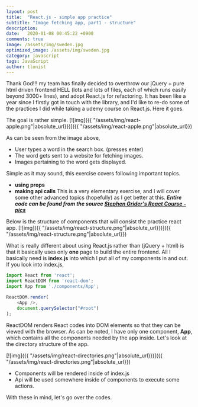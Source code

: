 ```yaml
---
layout: post
title:  "React.js - simple app practice"
subtitle: "Image fetching app, part1 - structure"
description:
date:   2020-01-08 00:45:22 +0900
comments: true
image: /assets/img/sweden.jpg
optimized_image: /assets/img/sweden.jpg
category: javascript
tags: JavaScript
author: tlonist
---
```


Thank God!!! my team has finally decided to overthrow our jQuery + pure html driven frontend HELL (lots and lots of files, each of which runs easily beyond 3000+ lines), and adopt React.js for refactoring. It has been like a year since I firstly got in touch with the library, and I'd like to re-do some of the practices I did while taking a udemy course on React.js. Here it goes.

The goal is rather simple. 
[![img]({{ "/assets/img/react-apple.png"|absolute_url}})]({{ "/assets/img/react-apple.png"|absolute_url}})

As can be seen from the image above, 
- User types a word in the search box. (presses enter)
- The word gets sent to a website for fetching images.
- Images pertaining to the word gets displayed.

Simple as it may sound, this exercise covers following important topics.
- **using props**
- **making api calls**
This is a very elementary exercise, and I will cover some other advanced topics (hopefully) as I get better at this.
***Entire code can be found from the source [Stephen Grider's React Course - pics](https://github.com/StephenGrider/redux-code/tree/master/pics)***

Below is the structure of components that will consist the practice react app.
[![img]({{ "/assets/img/react-structure.png"|absolute_url}})]({{ "/assets/img/react-structure.png"|absolute_url}})


What is really different about using React.js rather than (jQuery + html) is that it basically uses only **one** page to build the entire frontend. All I basically need is **index.js** into which I put all of my components in and out. If you look into index.js, 

```javascript
import React from 'react';
import ReactDOM from 'react-dom';
import App from './components/App';

ReactDOM.render(
    <App />,
    document.querySelector("#root")
);
```
ReactDOM renders React codes into DOM elements so that they can be viewed with the browser. As can be noted, I have only one component, **App**, which contains all the components needed by the app inside. Let's look at the directory structure of the app. 

[![img]({{ "/assets/img/react-directories.png"|absolute_url}})]({{ "/assets/img/react-directories.png"|absolute_url}})

- Components will be rendered inside of index.js
- Api will be used somewhere inside of components to execute some actions.

With these in mind, let's go over the codes.



